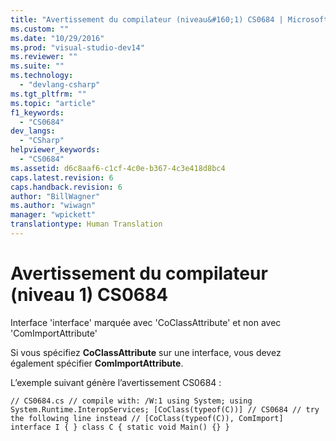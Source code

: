 ```yaml
---
title: "Avertissement du compilateur (niveau&#160;1) CS0684 | Microsoft Docs"
ms.custom: ""
ms.date: "10/29/2016"
ms.prod: "visual-studio-dev14"
ms.reviewer: ""
ms.suite: ""
ms.technology: 
  - "devlang-csharp"
ms.tgt_pltfrm: ""
ms.topic: "article"
f1_keywords: 
  - "CS0684"
dev_langs: 
  - "CSharp"
helpviewer_keywords: 
  - "CS0684"
ms.assetid: d6c8aaf6-c1cf-4c0e-b367-4c3e418d8bc4
caps.latest.revision: 6
caps.handback.revision: 6
author: "BillWagner"
ms.author: "wiwagn"
manager: "wpickett"
translationtype: Human Translation
---
```

# Avertissement du compilateur (niveau&#160;1) CS0684
Interface 'interface' marquée avec 'CoClassAttribute' et non avec 'ComImportAttribute'  
  
 Si vous spécifiez **CoClassAttribute** sur une interface, vous devez également spécifier **ComImportAttribute**.  
  
 L’exemple suivant génère l’avertissement CS0684 :  
  
```  
// CS0684.cs // compile with: /W:1 using System; using System.Runtime.InteropServices; [CoClass(typeof(C))] // CS0684 // try the following line instead // [CoClass(typeof(C)), ComImport] interface I { } class C { static void Main() {} }  
```